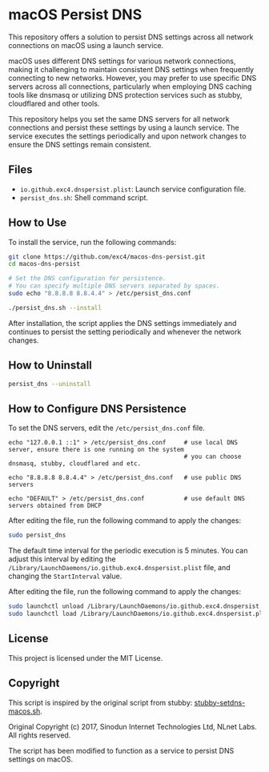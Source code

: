 # macOS Persist DNS

This repository offers a solution to persist DNS settings across all network connections on macOS using a launch service.

macOS uses different DNS settings for various network connections, making it challenging to maintain consistent DNS settings when frequently connecting to new networks.  However, you may prefer to use specific DNS servers across all connections, particularly when employing DNS caching tools like dnsmasq or utilizing DNS protection services such as stubby, cloudflared and other tools.

This repository helps you set the same DNS servers for all network connections and persist these settings by using a launch service. The service executes the settings periodically and upon network changes to ensure the DNS settings remain consistent.

## Files

-  `io.github.exc4.dnspersist.plist`: Launch service configuration file.
-  `persist_dns.sh`: Shell command script.

## How to Use

To install the service, run the following commands:

```bash
git clone https://github.com/exc4/macos-dns-persist.git
cd macos-dns-persist

# Set the DNS configuration for persistence.
# You can specify multiple DNS servers separated by spaces.
sudo echo "8.8.8.8 8.8.4.4" > /etc/persist_dns.conf

./persist_dns.sh --install
```

After installation, the script applies the DNS settings immediately and continues to persist the setting periodically and whenever the network changes. 
## How to Uninstall

```bash
persist_dns --uninstall
```

## How to Configure DNS Persistence

To set the DNS servers, edit the `/etc/persist_dns.conf` file. 
```
echo "127.0.0.1 ::1" > /etc/persist_dns.conf     # use local DNS server, ensure there is one running on the system
                                                 # you can choose dnsmasq, stubby, cloudflared and etc. 
                                                 
echo "8.8.8.8 8.8.4.4" > /etc/persist_dns.conf   # use public DNS servers

echo "DEFAULT" > /etc/persist_dns.conf           # use default DNS servers obtained from DHCP
```
After editing the file, run the following command to apply the changes:

```bash
sudo persist_dns
```

The default time interval for the periodic execution is 5 minutes. You can adjust this interval by editing the `/Library/LaunchDaemons/io.github.exc4.dnspersist.plist` file, and changing the `StartInterval` value.

After editing the file, run the following command to apply the changes:

```bash
sudo launchctl unload /Library/LaunchDaemons/io.github.exc4.dnspersist.plist
sudo launchctl load /Library/LaunchDaemons/io.github.exc4.dnspersist.plist
```

## License

This project is licensed under the MIT License.

## Copyright

This script is inspired by the original script from stubby: [stubby-setdns-macos.sh](https://github.com/getdnsapi/stubby/blob/develop/macos/stubby-setdns-macos.sh).

Original Copyright (c) 2017, Sinodun Internet Technologies Ltd, NLnet Labs. All rights reserved.

The script has been modified to function as a service to persist DNS settings on macOS.
